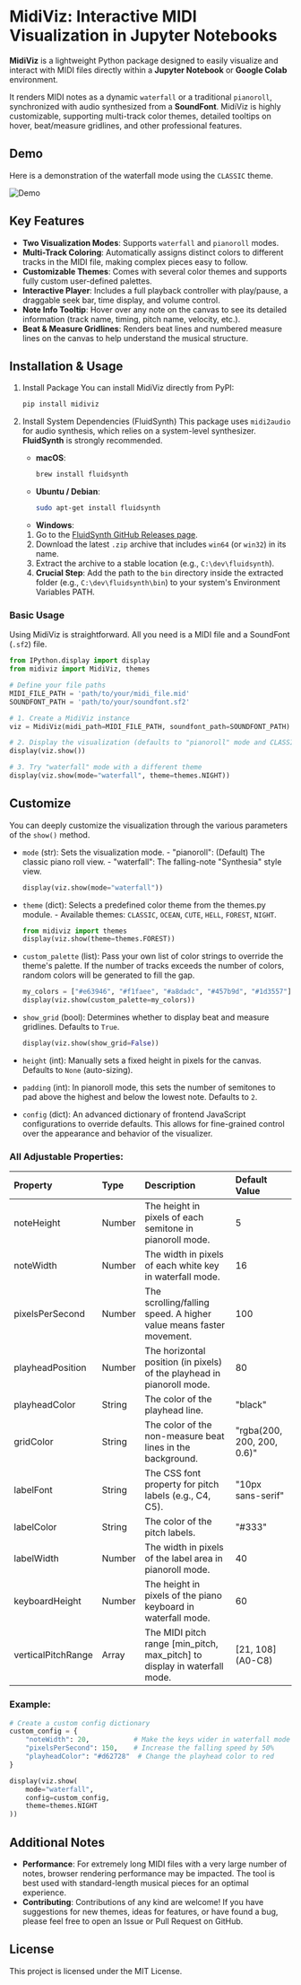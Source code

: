 # MidiViz: Interactive MIDI Visualization in Jupyter Notebooks

**MidiViz** is a lightweight Python package designed to easily visualize and interact with MIDI files directly within a **Jupyter Notebook** or **Google Colab** environment.

It renders MIDI notes as a dynamic `waterfall` or a traditional `pianoroll`, synchronized with audio synthesized from a **SoundFont**. MidiViz is highly customizable, supporting multi-track color themes, detailed tooltips on hover, beat/measure gridlines, and other professional features.

## Demo

Here is a demonstration of the waterfall mode using the `CLASSIC` theme.

![](https://meee.com.tw/6VO8DkG.gif "Demo")

## Key Features

- **Two Visualization Modes**: Supports `waterfall` and `pianoroll` modes.
- **Multi-Track Coloring**: Automatically assigns distinct colors to different tracks in the MIDI file, making complex pieces easy to follow.
- **Customizable Themes**: Comes with several color themes and supports fully custom user-defined palettes.
- **Interactive Player**: Includes a full playback controller with play/pause, a draggable seek bar, time display, and volume control.
- **Note Info Tooltip**: Hover over any note on the canvas to see its detailed information (track name, timing, pitch name, velocity, etc.).
- **Beat & Measure Gridlines**: Renders beat lines and numbered measure lines on the canvas to help understand the musical structure.

## Installation & Usage

1. Install Package
   You can install MidiViz directly from PyPI:

   ```bash
   pip install midiviz
   ```

2. Install System Dependencies (FluidSynth)
   This package uses `midi2audio` for audio synthesis, which relies on a system-level synthesizer. **FluidSynth** is strongly recommended.
   - **macOS**:
     ```bash
     brew install fluidsynth
     ```
   - **Ubuntu / Debian**:
     ```bash
     sudo apt-get install fluidsynth
     ```
   - **Windows**:
   1. Go to the [FluidSynth GitHub Releases page](https://github.com/FluidSynth/fluidsynth/releases).
   2. Download the latest `.zip` archive that includes `win64` (or `win32`) in its name.
   3. Extract the archive to a stable location (e.g., `C:\dev\fluidsynth`).
   4. **Crucial Step**: Add the path to the `bin` directory inside the extracted folder (e.g., `C:\dev\fluidsynth\bin`) to your system's Environment Variables PATH.

### Basic Usage

Using MidiViz is straightforward. All you need is a MIDI file and a SoundFont (`.sf2`) file.

```python
from IPython.display import display
from midiviz import MidiViz, themes

# Define your file paths
MIDI_FILE_PATH = 'path/to/your/midi_file.mid'
SOUNDFONT_PATH = 'path/to/your/soundfont.sf2'

# 1. Create a MidiViz instance
viz = MidiViz(midi_path=MIDI_FILE_PATH, soundfont_path=SOUNDFONT_PATH)

# 2. Display the visualization (defaults to "pianoroll" mode and CLASSIC theme)
display(viz.show())

# 3. Try "waterfall" mode with a different theme
display(viz.show(mode="waterfall", theme=themes.NIGHT))
```

## Customize

You can deeply customize the visualization through the various parameters of the `show()` method.

- `mode` (str):
  Sets the visualization mode. - "pianoroll": (Default) The classic piano roll view. - "waterfall": The falling-note "Synthesia" style view.

  ```python
  display(viz.show(mode="waterfall"))
  ```

- `theme` (dict):
  Selects a predefined color theme from the themes.py module. - Available themes: `CLASSIC`, `OCEAN`, `CUTE`, `HELL`, `FOREST`, `NIGHT`.

  ```python
  from midiviz import themes
  display(viz.show(theme=themes.FOREST))
  ```

- `custom_palette` (list):
  Pass your own list of color strings to override the theme's palette. If the number of tracks exceeds the number of colors, random colors will be generated to fill the gap.

  ```python
  my_colors = ["#e63946", "#f1faee", "#a8dadc", "#457b9d", "#1d3557"]
  display(viz.show(custom_palette=my_colors))
  ```

- `show_grid` (bool):
  Determines whether to display beat and measure gridlines. Defaults to `True`.

  ```python
  display(viz.show(show_grid=False))
  ```

- `height` (int):
  Manually sets a fixed height in pixels for the canvas. Defaults to `None` (auto-sizing).

- `padding` (int):
  In pianoroll mode, this sets the number of semitones to pad above the highest and below the lowest note. Defaults to `2`.

- `config` (dict):
  An advanced dictionary of frontend JavaScript configurations to override defaults. This allows for fine-grained control over the appearance and behavior of the visualizer.

### All Adjustable Properties:

| Property           | Type   | Description                                                               | Default Value              |
| :----------------- | :----- | :------------------------------------------------------------------------ | :------------------------- |
| noteHeight         | Number | The height in pixels of each semitone in pianoroll mode.                  | 5                          |
| noteWidth          | Number | The width in pixels of each white key in waterfall mode.                  | 16                         |
| pixelsPerSecond    | Number | The scrolling/falling speed. A higher value means faster movement.        | 100                        |
| playheadPosition   | Number | The horizontal position (in pixels) of the playhead in pianoroll mode.    | 80                         |
| playheadColor      | String | The color of the playhead line.                                           | "black"                    |
| gridColor          | String | The color of the non-measure beat lines in the background.                | "rgba(200, 200, 200, 0.6)" |
| labelFont          | String | The CSS font property for pitch labels (e.g., C4, C5).                    | "10px sans-serif"          |
| labelColor         | String | The color of the pitch labels.                                            | "#333"                     |
| labelWidth         | Number | The width in pixels of the label area in pianoroll mode.                  | 40                         |
| keyboardHeight     | Number | The height in pixels of the piano keyboard in waterfall mode.             | 60                         |
| verticalPitchRange | Array  | The MIDI pitch range [min_pitch, max_pitch] to display in waterfall mode. | [21, 108] (A0-C8)          |

### Example:

```python
# Create a custom config dictionary
custom_config = {
    "noteWidth": 20,           # Make the keys wider in waterfall mode
    "pixelsPerSecond": 150,    # Increase the falling speed by 50%
    "playheadColor": "#d62728"  # Change the playhead color to red
}

display(viz.show(
    mode="waterfall",
    config=custom_config,
    theme=themes.NIGHT
))
```

## Additional Notes

- **Performance**: For extremely long MIDI files with a very large number of notes, browser rendering performance may be impacted. The tool is best used with standard-length musical pieces for an optimal experience.
- **Contributing**: Contributions of any kind are welcome! If you have suggestions for new themes, ideas for features, or have found a bug, please feel free to open an Issue or Pull Request on GitHub.

## License

This project is licensed under the MIT License.

